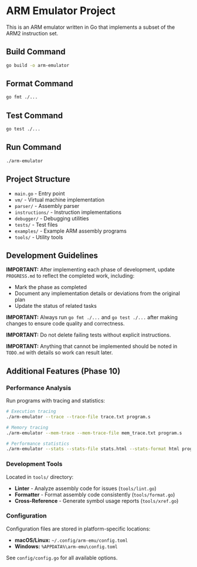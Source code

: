 # ARM Emulator Project

This is an ARM emulator written in Go that implements a subset of the ARM2 instruction set.

## Build Command

```bash
go build -o arm-emulator
```

## Format Command

```bash
go fmt ./...
```

## Test Command

```bash
go test ./...
```

## Run Command

```bash
./arm-emulator
```

## Project Structure

- `main.go` - Entry point
- `vm/` - Virtual machine implementation
- `parser/` - Assembly parser
- `instructions/` - Instruction implementations
- `debugger/` - Debugging utilities
- `tests/` - Test files
- `examples/` - Example ARM assembly programs
- `tools/` - Utility tools

## Development Guidelines

**IMPORTANT:** After implementing each phase of development, update `PROGRESS.md` to reflect the completed work, including:
- Mark the phase as completed
- Document any implementation details or deviations from the original plan
- Update the status of related tasks

**IMPORTANT:** Always run `go fmt ./...` and `go test ./...` after making changes to ensure code quality and correctness.

**IMPORTANT:** Do not delete failing tests without explicit instructions.

**IMPORTANT:** Anything that cannot be implemented should be noted in `TODO.md` with details so work can result later.

## Additional Features (Phase 10)

### Performance Analysis

Run programs with tracing and statistics:

```bash
# Execution tracing
./arm-emulator --trace --trace-file trace.txt program.s

# Memory tracing
./arm-emulator --mem-trace --mem-trace-file mem_trace.txt program.s

# Performance statistics
./arm-emulator --stats --stats-file stats.html --stats-format html program.s
```

### Development Tools

Located in `tools/` directory:

- **Linter** - Analyze assembly code for issues (`tools/lint.go`)
- **Formatter** - Format assembly code consistently (`tools/format.go`)
- **Cross-Reference** - Generate symbol usage reports (`tools/xref.go`)

### Configuration

Configuration files are stored in platform-specific locations:
- **macOS/Linux:** `~/.config/arm-emu/config.toml`
- **Windows:** `%APPDATA%\arm-emu\config.toml`

See `config/config.go` for all available options.
